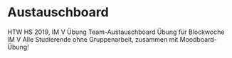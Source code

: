 # Austauschboard
HTW HS 2019, IM V Übung Team-Austauschboard
Übung für Blockwoche IM V
Alle Studierende ohne Gruppenarbeit, zusammen mit Moodboard-Übung!
